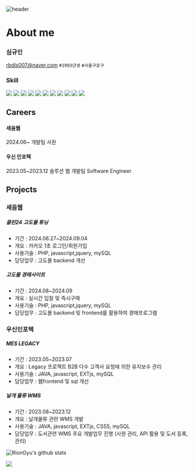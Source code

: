 
![header](https://capsule-render.vercel.app/api?type=wave&color=auto&height=300&section=header&text=welcome%20Profile&fontSize=90%)
<div>

 About me
=============
 
### 심규인
rbdls007@naver.com
`#1993년생` `#서울구로구`

### Skill
 <section>
  <picture>
   <img src="https://img.shields.io/badge/php-blue?logo=php&style=for-the-badge&logoColor=black">
  </picture>
  <picture>
   <img src="https://img.shields.io/badge/java-orange?logo=java&style=for-the-badge&logoColor=black">
  </picture>
  <picture>
   <img src="https://img.shields.io/badge/javascript-blue?logo=javascript&style=for-the-badge&logoColor=yellow">
  </picture>
  <picture>
   <img src="https://img.shields.io/badge/react-black?logo=react&style=for-the-badge&logoColor=blue">
  </picture>
  <picture>
   <img src="https://img.shields.io/badge/python-blue?logo=python&style=for-the-badge&logoColor=yellow">
  </picture>
  <picture>
   <img src="https://img.shields.io/badge/jquery-blue?style=for-the-badge&logo=jquery&logoColor=black">
  </picture>
  <picture>
   <img src="https://img.shields.io/badge/springboot-green?style=for-the-badge&logo=springboot&logoColor=white">
  </picture>
  <picture>
   <img src="https://img.shields.io/badge/mysql-blue?logo=mysql&style=for-the-badge&logoColor=white">
  </picture>
  <picture>
   <img src="https://img.shields.io/badge/postgresql-grey?logo=postgresql&style=for-the-badge&logoColor=white">
  </picture>
  <picture>
   <img src="https://img.shields.io/badge/css-white?style=for-the-badge&logo=css&logoColor=blue">
  </picture>
   <picture>
   <img src="https://img.shields.io/badge/html-orange?style=for-the-badge&logo=html&logoColor=white">
  </picture>
  </section>

 
Careers
-------------
#### 세움웹
2024.06~
개발팀 사원



#### 우신 인포텍
2023.05~2023.12
솔루션 웹 개발팀
Software Engineer


Projects
-------------
### 세움웹
##### 클린24 고도몰 튜닝
- 기간 : 2024.08.27~2024.09.04
- 개요 : 카카오 1초 로그인/회원가입
- 사용기술 : PHP, javascript,jquery, mySQL
- 담당업무 : 고도몰 backend 개선

##### 고도몰 경매사이트
- 기간 : 2024.08~2024.09
- 개요 : 실시간 입찰 및 즉시구매
- 사용기술 : PHP, javascript,jquery, mySQL
- 담당업무 : 고도몰 backend 및 frontend를 활용하여 경매프로그램


### 우신인포텍
##### MES LEGACY
- 기간 : 2023.05~2023.07
- 개요 : Legacy 프로젝트 B2B 다수 고객사 요청에 의한 유지보수 관리
- 사용기술 : JAVA, javascript, EXTjs, mySQL
- 담당업무 : 웹frontend 및 sql 개선
 
##### 날개 물류 WMS
- 기간 : 2023.08~2023.12
- 개요 : 날개물류 관련 WMS 개발
- 사용기술 : JAVA, javascript, EXTjs, CSS5, mySQL
- 담당업무 : 도서관련 WMS 주요 개발업무 진행 (사원 관리, API 활용 및 도서 등록, 관리)


 ![RionGyu's github stats](https://github-readme-stats.vercel.app/api?username=RionGyu&show_icons=true)
 <section>
 	<img src="https://github-readme-stats.vercel.app/api/top-langs/?username=RionGyu&layout=compact">
 </section>
</div>

<!--
### 강남중앙정보처리학원
- 기간 : 2023.05~2023.07
- 개요 : Legacy 프로젝트 B2B 다수 고객사 요청에 의한 유지보수 관리
- 사용기술 : JAVA, javascript, EXTjs, mySQL
- 담당업무 : 웹frontend 및 sql 개선
**coderGyu/coderGyu** is a ✨ _special_ ✨ repository because its `README.md` (this file) appears on your GitHub profile.

Here are some ideas to get you started:

- 🔭 I’m currently working on ...
- 🌱 I’m currently learning ...
- 👯 I’m looking to collaborate on ...
- 🤔 I’m looking for help with ...
- 💬 Ask me about ...
- 📫 How to reach me: ...
- 😄 Pronouns: ...
- ⚡ Fun fact: ...
-->
